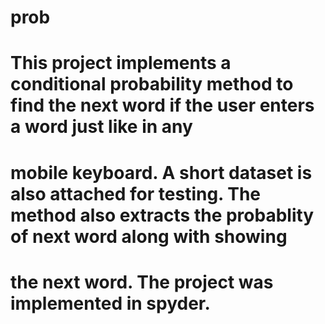 # prob
# This project implements a conditional probability method to find the next word if the user enters a word just like in any 
# mobile keyboard. A short dataset is also attached for testing. The method also extracts the probablity of next word along with showing 
# the next word. The project was implemented in spyder. 
